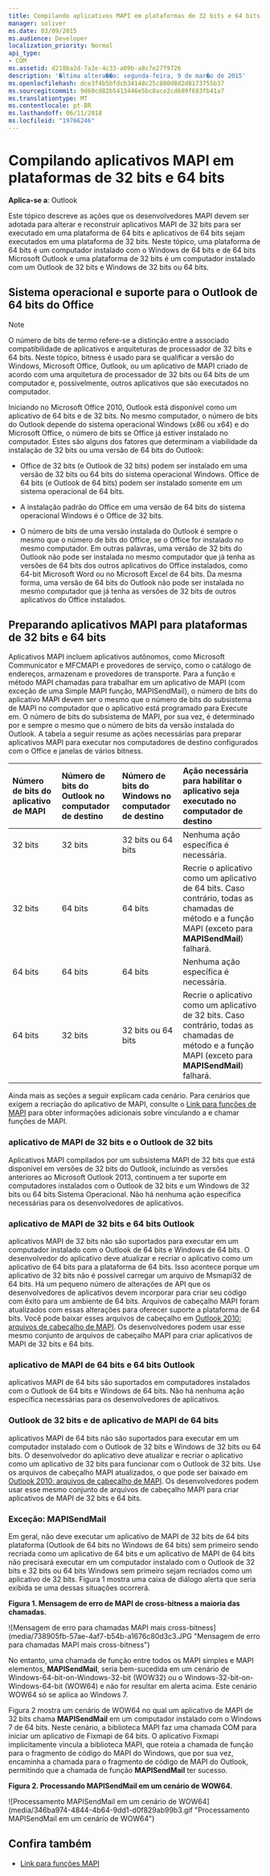 ```yaml
---
title: Compilando aplicativos MAPI em plataformas de 32 bits e 64 bits
manager: soliver
ms.date: 03/09/2015
ms.audience: Developer
localization_priority: Normal
api_type:
- COM
ms.assetid: d218ba2d-7a2e-4c33-a09b-a8c7e27f9726
description: '�ltima altera��o: segunda-feira, 9 de mar�o de 2015'
ms.openlocfilehash: dce3f4b5bfdcb34148c25c880d8d2d8173755b37
ms.sourcegitcommit: 9d60cd82b5413446e5bc8ace2cd689f683fb41a7
ms.translationtype: MT
ms.contentlocale: pt-BR
ms.lasthandoff: 06/11/2018
ms.locfileid: "19766246"
---
```

# <a name="building-mapi-applications-on-32-bit-and-64-bit-platforms"></a>Compilando aplicativos MAPI em plataformas de 32 bits e 64 bits

**Aplica-se a**: Outlook 
  
Este tópico descreve as ações que os desenvolvedores MAPI devem ser adotada para alterar e reconstruir aplicativos MAPI de 32 bits para ser executado em uma plataforma de 64 bits e aplicativos de 64 bits sejam executados em uma plataforma de 32 bits. Neste tópico, uma plataforma de 64 bits é um computador instalado com o Windows de 64 bits e de 64 bits Microsoft Outlook e uma plataforma de 32 bits é um computador instalado com um Outlook de 32 bits e Windows de 32 bits ou 64 bits. 
  
## <a name="operating-system-and-office-support-for-64-bit-outlook"></a>Sistema operacional e suporte para o Outlook de 64 bits do Office

> [!NOTE]
> O número de bits de termo refere-se a distinção entre a associado compatibilidade de aplicativos e arquiteturas de processador de 32 bits e 64 bits. Neste tópico, bitness é usado para se qualificar a versão do Windows, Microsoft Office, Outlook, ou um aplicativo de MAPI criado de acordo com uma arquitetura de processador de 32 bits ou 64 bits de um computador e, possivelmente, outros aplicativos que são executados no computador. 
  
Iniciando no Microsoft Office 2010, Outlook está disponível como um aplicativo de 64 bits e de 32 bits. No mesmo computador, o número de bits do Outlook depende do sistema operacional Windows (x86 ou x64) e do Microsoft Office, o número de bits se Office já estiver instalado no computador. Estes são alguns dos fatores que determinam a viabilidade da instalação de 32 bits ou uma versão de 64 bits do Outlook:
  
- Office de 32 bits (e Outlook de 32 bits) podem ser instalado em uma versão de 32 bits ou 64 bits do sistema operacional Windows. Office de 64 bits (e Outlook de 64 bits) podem ser instalado somente em um sistema operacional de 64 bits.
    
- A instalação padrão do Office em uma versão de 64 bits do sistema operacional Windows é o Office de 32 bits.
    
- O número de bits de uma versão instalada do Outlook é sempre o mesmo que o número de bits do Office, se o Office for instalado no mesmo computador. Em outras palavras, uma versão de 32 bits do Outlook não pode ser instalada no mesmo computador que já tenha as versões de 64 bits dos outros aplicativos do Office instalados, como 64-bit Microsoft Word ou no Microsoft Excel de 64 bits. Da mesma forma, uma versão de 64 bits do Outlook não pode ser instalada no mesmo computador que já tenha as versões de 32 bits de outros aplicativos do Office instalados.
    
## <a name="preparing-mapi-applications-for-32-bit-and-64-bit-platforms"></a>Preparando aplicativos MAPI para plataformas de 32 bits e 64 bits

Aplicativos MAPI incluem aplicativos autônomos, como Microsoft Communicator e MFCMAPI e provedores de serviço, como o catálogo de endereços, armazenam e provedores de transporte. Para a função e método MAPI chamadas para trabalhar em um aplicativo de MAPI (com exceção de uma Simple MAPI função, MAPISendMail), o número de bits do aplicativo MAPI devem ser o mesmo que o número de bits do subsistema de MAPI no computador que o aplicativo está programado para Execute em. O número de bits do subsistema de MAPI, por sua vez, é determinado por e sempre o mesmo que o número de bits da versão instalada do Outlook. A tabela a seguir resume as ações necessárias para preparar aplicativos MAPI para executar nos computadores de destino configurados com o Office e janelas de vários bitness.
  
|Número de bits do aplicativo de MAPI|Número de bits do Outlook no computador de destino|Número de bits do Windows no computador de destino|Ação necessária para habilitar o aplicativo seja executado no computador de destino|
|:-----|:-----|:-----|:-----|
|32 bits  <br/> |32 bits  <br/> |32 bits ou 64 bits  <br/> |Nenhuma ação específica é necessária.  <br/> |
|32 bits  <br/> |64 bits  <br/> |64 bits  <br/> |Recrie o aplicativo como um aplicativo de 64 bits. Caso contrário, todas as chamadas de método e a função MAPI (exceto para **MAPISendMail**) falhará.  <br/> |
|64 bits  <br/> |64 bits  <br/> |64 bits  <br/> |Nenhuma ação específica é necessária.  <br/> |
|64 bits  <br/> |32 bits  <br/> |32 bits ou 64 bits  <br/> |Recrie o aplicativo como um aplicativo de 32 bits. Caso contrário, todas as chamadas de método e a função MAPI (exceto para **MAPISendMail**) falhará.  <br/> |
   
Ainda mais as seções a seguir explicam cada cenário. Para cenários que exigem a recriação do aplicativo de MAPI, consulte o [Link para funções de MAPI](how-to-link-to-mapi-functions.md) para obter informações adicionais sobre vinculando a e chamar funções de MAPI. 
  
### <a name="32-bit-mapi-application-and-32-bit-outlook"></a>aplicativo de MAPI de 32 bits e o Outlook de 32 bits

Aplicativos MAPI compilados por um subsistema MAPI de 32 bits que está disponível em versões de 32 bits do Outlook, incluindo as versões anteriores ao Microsoft Outlook 2013, continuem a ter suporte em computadores instalados com o Outlook de 32 bits e um Windows de 32 bits ou 64 bits Sistema Operacional. Não há nenhuma ação específica necessárias para os desenvolvedores de aplicativos.
  
### <a name="32-bit-mapi-application-and-64-bit-outlook"></a>aplicativo de MAPI de 32 bits e 64 bits Outlook

aplicativos MAPI de 32 bits não são suportados para executar em um computador instalado com o Outlook de 64 bits e Windows de 64 bits. O desenvolvedor do aplicativo deve atualizar e recriar o aplicativo como um aplicativo de 64 bits para a plataforma de 64 bits. Isso acontece porque um aplicativo de 32 bits não é possível carregar um arquivo de Msmapi32 de 64 bits. Há um pequeno número de alterações de API que os desenvolvedores de aplicativos devem incorporar para criar seu código com êxito para um ambiente de 64 bits. Arquivos de cabeçalho MAPI foram atualizados com essas alterações para oferecer suporte a plataforma de 64 bits. Você pode baixar esses arquivos de cabeçalho em [Outlook 2010: arquivos de cabeçalho de MAPI](http://www.microsoft.com/downloads/details.aspx?FamilyID=f8d01fc8-f7b5-4228-baa3-817488a66db1). Os desenvolvedores podem usar esse mesmo conjunto de arquivos de cabeçalho MAPI para criar aplicativos de MAPI de 32 bits e 64 bits.
  
### <a name="64-bit-mapi-application-and-64-bit-outlook"></a>aplicativo de MAPI de 64 bits e 64 bits Outlook

aplicativos MAPI de 64 bits são suportados em computadores instalados com o Outlook de 64 bits e Windows de 64 bits. Não há nenhuma ação específica necessárias para os desenvolvedores de aplicativos.
  
### <a name="64-bit-mapi-application-and-32-bit-outlook"></a>Outlook de 32 bits e de aplicativo de MAPI de 64 bits

aplicativos MAPI de 64 bits não são suportados para executar em um computador instalado com o Outlook de 32 bits e Windows de 32 bits ou 64 bits. O desenvolvedor do aplicativo deve atualizar e recriar o aplicativo como um aplicativo de 32 bits para funcionar com o Outlook de 32 bits. Use os arquivos de cabeçalho MAPI atualizados, o que pode ser baixado em [Outlook 2010: arquivos de cabeçalho de MAPI](http://www.microsoft.com/downloads/details.aspx?FamilyID=f8d01fc8-f7b5-4228-baa3-817488a66db1). Os desenvolvedores podem usar esse mesmo conjunto de arquivos de cabeçalho MAPI para criar aplicativos de MAPI de 32 bits e 64 bits.
  
### <a name="exception-mapisendmail"></a>Exceção: MAPISendMail

Em geral, não deve executar um aplicativo de MAPI de 32 bits de 64 bits plataforma (Outlook de 64 bits no Windows de 64 bits) sem primeiro sendo recriada como um aplicativo de 64 bits e um aplicativo de MAPI de 64 bits não precisará executar em um computador instalado com o Outlook de 32 bits e 32 bits ou 64 bits Windows sem primeiro sejam recriados como um aplicativo de 32 bits. Figura 1 mostra uma caixa de diálogo alerta que seria exibida se uma dessas situações ocorrerá.
  
**Figura 1. Mensagem de erro de MAPI de cross-bitness a maioria das chamadas.**

![Mensagem de erro para chamadas MAPI mais cross-bitness] (media/738905fb-57ae-4af7-b54b-a1676c80d3c3.JPG "Mensagem de erro para chamadas MAPI mais cross-bitness")
  
No entanto, uma chamada de função entre todos os MAPI simples e MAPI elementos, **MAPISendMail**, seria bem-sucedida em um cenário de Windows-64-bit-on-Windows-32-bit (WOW32) ou o Windows-32-bit-on-Windows-64-bit (WOW64) e não for resultar em alerta acima. Este cenário WOW64 só se aplica ao Windows 7. 

Figura 2 mostra um cenário de WOW64 no qual um aplicativo de MAPI de 32 bits chama **MAPISendMail** em um computador instalado com o Windows 7 de 64 bits. Neste cenário, a biblioteca MAPI faz uma chamada COM para iniciar um aplicativo de Fixmapi de 64 bits. O aplicativo Fixmapi implicitamente vincula a biblioteca MAPI, que roteia a chamada de função para o fragmento de código do MAPI do Windows, que por sua vez, encaminha a chamada para o fragmento de código de MAPI do Outlook, permitindo que a chamada de função **MAPISendMail** ter sucesso. 
  
**Figura 2. Processando MAPISendMail em um cenário de WOW64.**

![Processamento MAPISendMail em um cenário de WOW64] (media/346ba974-4844-4b64-9dd1-d0f829ab99b3.gif "Processamento MAPISendMail em um cenário de WOW64")
  
## <a name="see-also"></a>Confira também

- [Link para funções MAPI](how-to-link-to-mapi-functions.md)

